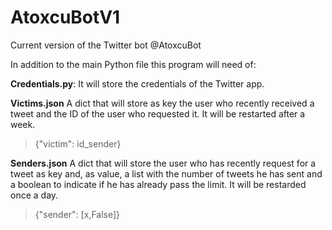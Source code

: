# AtoxcuBotV1
Current version of the Twitter bot @AtoxcuBot

In addition to the main Python file this program will need of:

**Credentials.py**:
It will store the credentials of the Twitter app.

**Victims.json**
A dict that will store as key the user who recently received a tweet and the ID of the user who requested it.
It will be restarted after a week.
> {"victim": id_sender}

**Senders.json**
A dict that will store the user who has recently request for a tweet as key and, as value, a list with the number of tweets he has sent and a boolean to indicate if he has already pass the limit.
It will be restarded once a day.
> {"sender": [x,False]}
